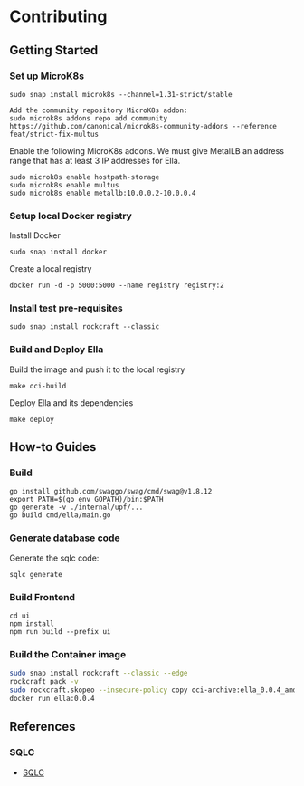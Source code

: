 # Contributing

## Getting Started

### Set up MicroK8s

```shell
sudo snap install microk8s --channel=1.31-strict/stable
```

```shell
Add the community repository MicroK8s addon:
sudo microk8s addons repo add community https://github.com/canonical/microk8s-community-addons --reference feat/strict-fix-multus
```

Enable the following MicroK8s addons. We must give MetalLB an address range that has at least 3 IP addresses for Ella.

```shell
sudo microk8s enable hostpath-storage
sudo microk8s enable multus
sudo microk8s enable metallb:10.0.0.2-10.0.0.4
```

### Setup local Docker registry

Install Docker

```shell
sudo snap install docker
```

Create a local registry

```shell
docker run -d -p 5000:5000 --name registry registry:2
```

### Install test pre-requisites

```shell
sudo snap install rockcraft --classic
```

### Build and Deploy Ella

Build the image and push it to the local registry

```shell
make oci-build
```

Deploy Ella and its dependencies

```shell
make deploy
```

## How-to Guides

### Build

```
go install github.com/swaggo/swag/cmd/swag@v1.8.12
export PATH=$(go env GOPATH)/bin:$PATH
go generate -v ./internal/upf/...
go build cmd/ella/main.go
```

### Generate database code


Generate the sqlc code:

```shell
sqlc generate
```

### Build Frontend

```
cd ui
npm install
npm run build --prefix ui
```

### Build the Container image

```bash
sudo snap install rockcraft --classic --edge
rockcraft pack -v
sudo rockcraft.skopeo --insecure-policy copy oci-archive:ella_0.0.4_amd64.rock docker-daemon:ella:0.0.4
docker run ella:0.0.4
```

## References

### SQLC

- [SQLC](https://docs.sqlc.dev/en/latest/)
